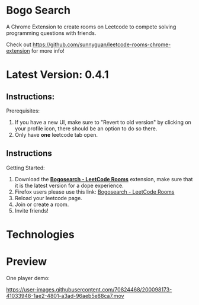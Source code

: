 # Bogo Search
A Chrome Extension to create rooms on Leetcode to compete solving programming questions with friends.

Check out https://github.com/sunnyguan/leetcode-rooms-chrome-extension for more info!

# Latest Version: 0.4.1

## Instructions:
Prerequisites:
1. If you have a new UI, make sure to "Revert to old version" by clicking on your profile icon, there should be an option to do so there.
2. Only have **one** leetcode tab open.

## Instructions
Getting Started:
1. Download the **[Bogosearch - LeetCode Rooms](https://chrome.google.com/webstore/detail/bogosearch-leetcode-rooms/elcfbhjmhecbkfilbohmojhoiidpokjf?hl=en-US)** extension, make sure that it is the latest version for a dope experience.
  1. Firefox users please use this link: [Bogosearch - LeetCode Rooms](https://addons.mozilla.org/firefox/downloads/file/4029221/e154b51d94504d7098aa-0.4.1.xpi)
2. Reload your leetcode page.
3. Join or create a room.
4. Invite friends!

# Technologies

# Preview

One player demo:


https://user-images.githubusercontent.com/70824468/200098173-41033948-1ae2-4801-a3ad-96aeb5e88ca7.mov





